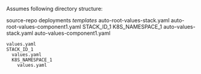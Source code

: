 Assumes following directory structure:

source-repo
  deployments
    _templates_
      auto-root-values-stack.yaml
      auto-root-values-component1.yaml
      STACK_ID_1
        K8S_NAMESPACE_1
          auto-values-stack.yaml
          auto-values-component1.yaml

    values.yaml
    STACK_ID_1
      values.yaml
      K8S_NAMESPACE_1
        values.yaml
           
